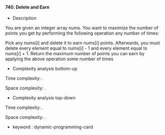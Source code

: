 #### 740. Delete and Earn

* Description

You are given an integer array nums. You want to maximize the number of points you get by performing the following
operation any number of times:

Pick any nums[i] and delete it to earn nums[i] points. Afterwards, you must delete every element equal to nums[i] - 1
and every element equal to nums[i] + 1.
Return the maximum number of points you can earn by applying the above operation some number of times

* Complexity analysis bottom-up

Time complexity: .

Space complexity: .

* Complexity analysis top-down

Time complexity: .

Space complexity: .

* keyword : dynamic-programming-card